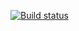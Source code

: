 [![Build status](https://ci.appveyor.com/api/projects/status/y783vi472yr9jlje?svg=true)](https://ci.appveyor.com/project/KozlovskyS/hw-autotest-6-pageobject)
